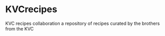 # KVCrecipes
KVC recipes collaboration
a repository of recipes curated by the brothers from the KVC
